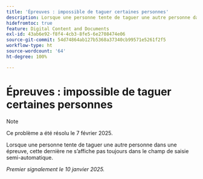 ```yaml
---
title: 'Épreuves : impossible de taguer certaines personnes'
description: Lorsque une personne tente de taguer une autre personne dans une épreuve, cette dernière ne s’affiche pas toujours dans le champ de saisie semi-automatique.
hidefromtoc: true
feature: Digital Content and Documents
exl-id: 43ab6e92-f8f4-4cb3-8fe5-6e2708474e06
source-git-commit: 54d74864ab127b5368a37340cb99571e5261f2f5
workflow-type: ht
source-wordcount: '64'
ht-degree: 100%

---
```


# Épreuves : impossible de taguer certaines personnes

>[!NOTE]
>
>Ce problème a été résolu le 7 février 2025.

Lorsque une personne tente de taguer une autre personne dans une épreuve, cette dernière ne s’affiche pas toujours dans le champ de saisie semi-automatique.

_Premier signalement le 10 janvier 2025._
